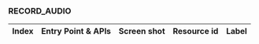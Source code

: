### RECORD_AUDIO
| Index | Entry Point & APIs | Screen shot | Resource id | Label |
| ------------- | ------------- | ------------- |-------------|-------------|
